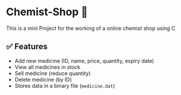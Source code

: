 # Chemist-Shop 💊
This is a mini Project for the working of a online chemist shop using C
## ✅ Features

- Add new medicine (ID, name, price, quantity, expiry date)
- View all medicines in stock
- Sell medicine (reduce quantity)
- Delete medicine (by ID)
- Stores data in a binary file (`medicine.dat`)
